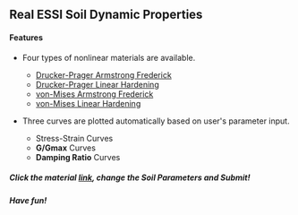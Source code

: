 

## Real ESSI Soil Dynamic Properties


#### Features 

* Four types of nonlinear materials are available.
	+ [Drucker-Prager Armstrong Frederick](https://goo.gl/AcZomQ)
	+ [Drucker-Prager Linear Hardening](https://goo.gl/GKVE2g)
	+ [von-Mises Armstrong Frederick](https://goo.gl/A07Hjk)
	+ [von-Mises Linear Hardening](https://goo.gl/E45jT3)

* Three curves are plotted automatically based on user's parameter input. 
	+ Stress-Strain Curves
	+ **G/Gmax** Curves
	+ **Damping Ratio** Curves




##### Click the material [link](https://goo.gl/AcZomQ), change the Soil Parameters and Submit! 
##### Have fun!
